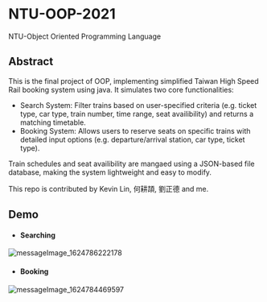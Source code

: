 # NTU-OOP-2021
NTU-Object Oriented Programming Language

## Abstract
This is the final project of OOP, implementing simplified Taiwan High Speed Rail booking system using java. It simulates two core functionalities:
- Search System: Filter trains based on user-specified criteria (e.g. ticket type, car type, train number, time range, seat availibility) and returns a matching timetable.
- Booking System: Allows users to reserve seats on specific trains with detailed input options (e.g. departure/arrival station, car type, ticket type).

Train schedules and seat availibility are mangaed using a JSON-based file database, making the system lightweight and easy to modify.

This repo is contributed by Kevin Lin, 何耕頡, 劉正德 and me.

## Demo
* #### Searching

![messageImage_1624786222178](https://user-images.githubusercontent.com/112916328/221512156-2fe57203-49f7-4fea-a36e-9cc212263f4a.jpg)

* #### Booking

![messageImage_1624784469597](https://user-images.githubusercontent.com/112916328/221512170-b5ea7e96-4d47-41b4-b14a-ba916416221c.jpg)

